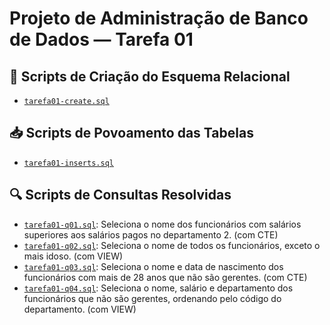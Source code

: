 # Projeto de Administração de Banco de Dados — Tarefa 01

## 🔧 Scripts de Criação do Esquema Relacional

- [`tarefa01-create.sql`](./tarefa01-create.sql)

## 📥 Scripts de Povoamento das Tabelas

- [`tarefa01-inserts.sql`](./tarefa01-inserts.sql)

## 🔍 Scripts de Consultas Resolvidas

- [`tarefa01-q01.sql`](./tarefa01-q01.sql): Seleciona o nome dos funcionários com salários superiores aos salários pagos no departamento 2. (com CTE)
- [`tarefa01-q02.sql`](./tarefa01-q02.sql): Seleciona o nome de todos os funcionários, exceto o mais idoso. (com VIEW)
- [`tarefa01-q03.sql`](./tarefa01-q03.sql): Seleciona o nome e data de nascimento dos funcionários com mais de 28 anos que não são gerentes. (com CTE)
- [`tarefa01-q04.sql`](./tarefa01-q04.sql): Seleciona o nome, salário e departamento dos funcionários que não são gerentes, ordenando pelo código do departamento. (com VIEW)


